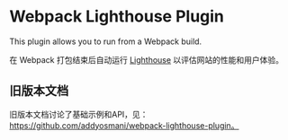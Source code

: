 # Webpack Lighthouse Plugin

This plugin allows you to run  from a Webpack build.

在 Webpack 打包结束后自动运行 [Lighthouse](https://github.com/googlechrome/lighthouse) 以评估网站的性能和用户体验。

## 旧版本文档

旧版本文档讨论了基础示例和API，见：https://github.com/addyosmani/webpack-lighthouse-plugin。
